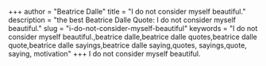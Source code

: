 +++
author = "Beatrice Dalle"
title = "I do not consider myself beautiful."
description = "the best Beatrice Dalle Quote: I do not consider myself beautiful."
slug = "i-do-not-consider-myself-beautiful"
keywords = "I do not consider myself beautiful.,beatrice dalle,beatrice dalle quotes,beatrice dalle quote,beatrice dalle sayings,beatrice dalle saying,quotes, sayings,quote, saying, motivation"
+++
I do not consider myself beautiful.
